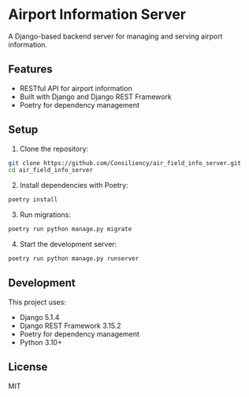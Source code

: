 # Airport Information Server

A Django-based backend server for managing and serving airport information.

## Features

- RESTful API for airport information
- Built with Django and Django REST Framework
- Poetry for dependency management

## Setup

1. Clone the repository:
```bash
git clone https://github.com/Consiliency/air_field_info_server.git
cd air_field_info_server
```

2. Install dependencies with Poetry:
```bash
poetry install
```

3. Run migrations:
```bash
poetry run python manage.py migrate
```

4. Start the development server:
```bash
poetry run python manage.py runserver
```

## Development

This project uses:
- Django 5.1.4
- Django REST Framework 3.15.2
- Poetry for dependency management
- Python 3.10+

## License

MIT
